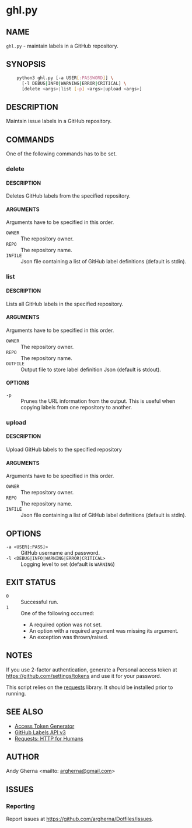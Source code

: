 # ghl.py

## NAME

`ghl.py` - maintain labels in a GitHub repository.

## SYNOPSIS

```bash
    python3 ghl.py [-a USER[:PASSWORD]] \
      [-l DEBUG|INFO|WARNING|ERROR|CRITICAL] \
      [delete <args>|list [-p] <args>|upload <args>]
```

## DESCRIPTION

Maintain issue labels in a GitHub repository. 

## COMMANDS

One of the following commands has to be set.

### delete

#### DESCRIPTION

Deletes GitHub labels from the specified repository.

#### ARGUMENTS

Arguments have to be specified in this order.

<dl>
  <dt><code>OWNER</code>
  <dd>The repository owner.
  <dt><code>REPO</code>
  <dd>The repository name.
  <dt><code>INFILE</code>
  <dd>Json file containing a list of GitHub label definitions (default is stdin).
</dl>

### list

#### DESCRIPTION

Lists all GitHub labels in the specified repository.

#### ARGUMENTS

Arguments have to be specified in this order.

<dl>
  <dt><code>OWNER</code>
  <dd>The repository owner.
  <dt><code>REPO</code>
  <dd>The repository name.
  <dt><code>OUTFILE</code>
  <dd>Output file to store label definition Json (default is stdout).
</dl>

#### OPTIONS

<dl>
  <dt><code>-p</code>
  <dd>Prunes the URL information from the output. This is useful when copying labels from one repository to another.
</dl>

### upload

#### DESCRIPTION

Upload GitHub labels to the specified repository

#### ARGUMENTS

Arguments have to be specified in this order.

<dl>
  <dt><code>OWNER</code>
  <dd>The repository owner.
  <dt><code>REPO</code>
  <dd>The repository name.
  <dt><code>INFILE</code>
  <dd>Json file containing a list of GitHub label definitions (default is stdin).
</dl>

## OPTIONS

<dl>
  <dt><code>-a &lt;USER[:PASS]&gt;</code>
  <dd>GitHub username and password.
  <dt><code>-l &lt;DEBUG|INFO|WARNING|ERROR|CRITICAL&gt;</code>
  <dd>Logging level to set (default is <code>WARNING</code>)
</dl>

## EXIT STATUS

<dl>
  <dt><code>0</code>
  <dd>Successful run.
  <dt><code>1</code>
  <dd>One of the following occurred:
    <ul>
      <li>A required option was not set.
      <li>An option with a required argument was missing its argument.
      <li>An exception was thrown/raised.
    </ul>
</dl>

## NOTES

If you use 2-factor authentication, generate a Personal access token at https://github.com/settings/tokens and use it for your password.

This script relies on the [requests](http://docs.python-requests.org/en/master/) library. It should be installed prior to running.

## SEE ALSO

* [Access Token Generator](https://github.com/settings/tokens)
* [GitHub Labels API v3](https://developer.github.com/v3/issues/labels/)
* [Requests: HTTP for Humans](http://docs.python-requests.org/en/master/)

## AUTHOR

Andy Gherna <mailto: argherna@gmail.com>

## ISSUES

### Reporting

Report issues at https://github.com/argherna/Dotfiles/issues.
